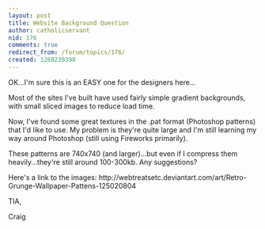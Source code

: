 ```yaml
---
layout: post
title: Website Background Question
author: catholicservant
nid: 176
comments: true
redirect_from: /forum/topics/176/
created: 1260230398
---
```

<p>
	OK...I&#39;m sure this is an EASY one for the designers here...</p>
<p>
	Most of the sites I&#39;ve built have used fairly simple gradient backgrounds, with small sliced images to reduce load time.</p>
<p>
	Now, I&#39;ve found some great textures in the .pat format (Photoshop patterns) that I&#39;d like to use. My problem is they&#39;re quite large and I&#39;m still learning my way around Photoshop (still using Fireworks primarily).</p>
<p>
	These patterns are 740x740 (and larger)...but even if I compress them heavily...they&#39;re still around 100-300kb. Any suggestions?</p>
<p>
	Here&#39;s a link to the images: http://webtreatsetc.deviantart.com/art/Retro-Grunge-Wallpaper-Pattens-125020804</p>
<p>
	TIA,</p>
<p>
	Craig</p>
